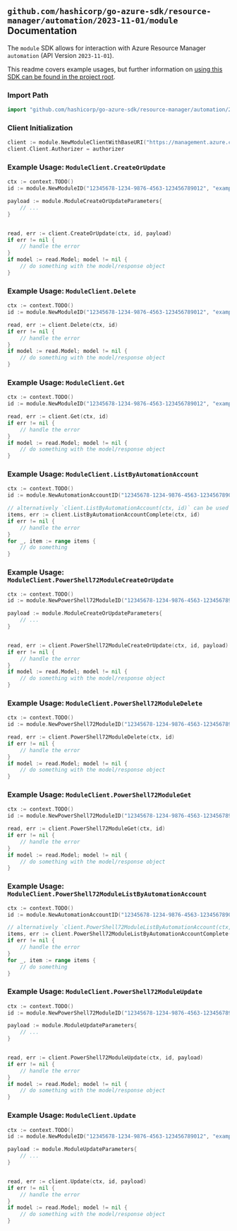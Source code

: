 
## `github.com/hashicorp/go-azure-sdk/resource-manager/automation/2023-11-01/module` Documentation

The `module` SDK allows for interaction with Azure Resource Manager `automation` (API Version `2023-11-01`).

This readme covers example usages, but further information on [using this SDK can be found in the project root](https://github.com/hashicorp/go-azure-sdk/tree/main/docs).

### Import Path

```go
import "github.com/hashicorp/go-azure-sdk/resource-manager/automation/2023-11-01/module"
```


### Client Initialization

```go
client := module.NewModuleClientWithBaseURI("https://management.azure.com")
client.Client.Authorizer = authorizer
```


### Example Usage: `ModuleClient.CreateOrUpdate`

```go
ctx := context.TODO()
id := module.NewModuleID("12345678-1234-9876-4563-123456789012", "example-resource-group", "automationAccountName", "moduleName")

payload := module.ModuleCreateOrUpdateParameters{
	// ...
}


read, err := client.CreateOrUpdate(ctx, id, payload)
if err != nil {
	// handle the error
}
if model := read.Model; model != nil {
	// do something with the model/response object
}
```


### Example Usage: `ModuleClient.Delete`

```go
ctx := context.TODO()
id := module.NewModuleID("12345678-1234-9876-4563-123456789012", "example-resource-group", "automationAccountName", "moduleName")

read, err := client.Delete(ctx, id)
if err != nil {
	// handle the error
}
if model := read.Model; model != nil {
	// do something with the model/response object
}
```


### Example Usage: `ModuleClient.Get`

```go
ctx := context.TODO()
id := module.NewModuleID("12345678-1234-9876-4563-123456789012", "example-resource-group", "automationAccountName", "moduleName")

read, err := client.Get(ctx, id)
if err != nil {
	// handle the error
}
if model := read.Model; model != nil {
	// do something with the model/response object
}
```


### Example Usage: `ModuleClient.ListByAutomationAccount`

```go
ctx := context.TODO()
id := module.NewAutomationAccountID("12345678-1234-9876-4563-123456789012", "example-resource-group", "automationAccountName")

// alternatively `client.ListByAutomationAccount(ctx, id)` can be used to do batched pagination
items, err := client.ListByAutomationAccountComplete(ctx, id)
if err != nil {
	// handle the error
}
for _, item := range items {
	// do something
}
```


### Example Usage: `ModuleClient.PowerShell72ModuleCreateOrUpdate`

```go
ctx := context.TODO()
id := module.NewPowerShell72ModuleID("12345678-1234-9876-4563-123456789012", "example-resource-group", "automationAccountName", "moduleName")

payload := module.ModuleCreateOrUpdateParameters{
	// ...
}


read, err := client.PowerShell72ModuleCreateOrUpdate(ctx, id, payload)
if err != nil {
	// handle the error
}
if model := read.Model; model != nil {
	// do something with the model/response object
}
```


### Example Usage: `ModuleClient.PowerShell72ModuleDelete`

```go
ctx := context.TODO()
id := module.NewPowerShell72ModuleID("12345678-1234-9876-4563-123456789012", "example-resource-group", "automationAccountName", "moduleName")

read, err := client.PowerShell72ModuleDelete(ctx, id)
if err != nil {
	// handle the error
}
if model := read.Model; model != nil {
	// do something with the model/response object
}
```


### Example Usage: `ModuleClient.PowerShell72ModuleGet`

```go
ctx := context.TODO()
id := module.NewPowerShell72ModuleID("12345678-1234-9876-4563-123456789012", "example-resource-group", "automationAccountName", "moduleName")

read, err := client.PowerShell72ModuleGet(ctx, id)
if err != nil {
	// handle the error
}
if model := read.Model; model != nil {
	// do something with the model/response object
}
```


### Example Usage: `ModuleClient.PowerShell72ModuleListByAutomationAccount`

```go
ctx := context.TODO()
id := module.NewAutomationAccountID("12345678-1234-9876-4563-123456789012", "example-resource-group", "automationAccountName")

// alternatively `client.PowerShell72ModuleListByAutomationAccount(ctx, id)` can be used to do batched pagination
items, err := client.PowerShell72ModuleListByAutomationAccountComplete(ctx, id)
if err != nil {
	// handle the error
}
for _, item := range items {
	// do something
}
```


### Example Usage: `ModuleClient.PowerShell72ModuleUpdate`

```go
ctx := context.TODO()
id := module.NewPowerShell72ModuleID("12345678-1234-9876-4563-123456789012", "example-resource-group", "automationAccountName", "moduleName")

payload := module.ModuleUpdateParameters{
	// ...
}


read, err := client.PowerShell72ModuleUpdate(ctx, id, payload)
if err != nil {
	// handle the error
}
if model := read.Model; model != nil {
	// do something with the model/response object
}
```


### Example Usage: `ModuleClient.Update`

```go
ctx := context.TODO()
id := module.NewModuleID("12345678-1234-9876-4563-123456789012", "example-resource-group", "automationAccountName", "moduleName")

payload := module.ModuleUpdateParameters{
	// ...
}


read, err := client.Update(ctx, id, payload)
if err != nil {
	// handle the error
}
if model := read.Model; model != nil {
	// do something with the model/response object
}
```
